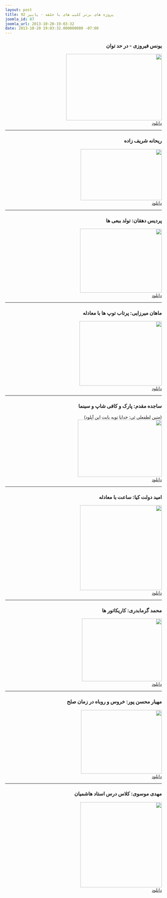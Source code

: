 ```yaml
---
layout: post
title: پروژه های برتر کلیپ های با حلقه - پاییز 92
joomla_id: 87
joomla_url: 2013-10-20-19-03-32
date: 2013-10-20 19:03:32.000000000 -07:00
---
```

<h3 dir="rtl">یونس فیروزی - در حد توان</h3>
<p dir="rtl">
	<img src="{{ site.baseurl }}/assets/images/Unes Firoozi.jpg" width="308" height="213" />
	<br><a href="http://www.mediafire.com/download/llq3dqn5p7ssie7/Parande_-_Unes_Firoozi.rar">دانلود</a>
</p>
<hr />
<h3 dir="rtl">ریحانه شریف زاده</h3>
<p dir="rtl">
	<img src="{{ site.baseurl }}/assets/images/ty.jpg" width="261" height="164" />
	<br><a href="http://www.mediafire.com/download/xbx1017jjq9bnxu/Reyhaneh_Sharifzadeh_-_animation.rar">دانلود</a>
</p>
<hr />
<h3 dir="rtl">پردیس دهقان: تولد ببعی ها</h3>
<p dir="rtl">
	<img src="{{ site.baseurl }}/assets/images/babai.jpg" width="263" height="205" />
	<br><a href="http://www.mediafire.com/download/zxes69vvfhb16ez/Pardis_Dehghan_-_animation.rar">دانلود</a>
</p>
<hr />
<h3 dir="rtl">ماهان میرزایی: پرتاب توپ ها با معادله</h3>
<p dir="rtl">
	<img src="{{ site.baseurl }}/assets/images/moadel.jpg" width="265" height="207" />
	<br><a href="http://www.mediafire.com/download/sqp16eyqcdl6l41/Mahan_Mirzaei_-_Partaab.rar">دانلود</a>
</p>
<hr />
<h3 dir="rtl">ساجده مقدم: پارک و کافی شاپ و سینما</h3>
<p dir="rtl">(متین لطفعلی ئی: خدایا توبه بابت این آپلود)
	<br><img src="{{ site.baseurl }}/assets/images/kafi.jpg" width="270" height="183" />
	<br><a href="http://www.mediafire.com/download/cpm9k442tnw34fe/Sajedeh_Moghadam_-_animation1.rar">دانلود</a>
</p>
<hr />
<h3 dir="rtl">امید دولت کیا: ساعت با معادله</h3>
<p dir="rtl">
	<img src="{{ site.baseurl }}/assets/images/saat.jpg" width="263" height="272" />
	<br><a href="http://www.mediafire.com/download/8l1kkmk9zdclm3t/Omid_Dolatkia_-_Clock.rar">دانلود</a>
</p>
<hr />
<h3 dir="rtl">محمد گرمابدری: کاریکاتور ها</h3>
<p dir="rtl">
	<img src="{{ site.baseurl }}/assets/images/kari.jpg" width="257" height="201" />
	<br><a href="http://www.mediafire.com/download/4uhhilqze5qp4c5/Mohammad_Garmabdari_-_Karikator.rar">دانلود</a>
</p>
<hr />
<h3 dir="rtl">مهیار محسن پور: خروس و روباه در زمان صلح</h3>
<p dir="rtl">
	<img src="{{ site.baseurl }}/assets/images/khoros.jpg" width="260" height="204" />
	<br><a href="http://www.mediafire.com/download/a46r6zwfwd1yico/Mahyar_Mohsenpour_-_KHOOROOS.rar">دانلود</a>
</p>
<hr />
<h3 dir="rtl">مهدی موسوی: کلاس درس استاد هاشمیان</h3>
<p dir="rtl">
	<img src="{{ site.baseurl }}/assets/images/kelas.jpg" width="262" height="273" />
	<br><a href="http://www.mediafire.com/download/o9san0601739057/Mahdi_Moosavi_-_Kelas_Hashemian.rar">دانلود</a>
</p>
